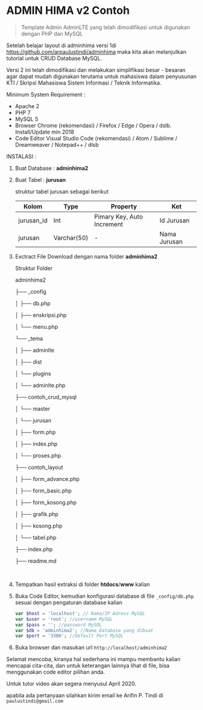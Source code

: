 # ADMIN HIMA v2 Contoh

> Template Admin AdminLTE yang telah dimodifikasi untuk digunakan dengan PHP dan MySQL



Setelah belajar layout di adminhima versi 1di https://github.com/arpaulustindi/adminhima maka kita akan melanjutkan tutorial untuk CRUD Database MySQL.

Versi 2 ini telah dimodifikasi dan melakukan simplifikasi besar - besaran agar dapat mudah digunakan terutama untuk mahasiswa dalam penyusunan KTI / Skripsi Mahasiswa Sistem Informasi / Teknik Informatika. 

Minimum System Requirement :

- Apache 2
- PHP 7
- MySQL 5
- Browser Chrome (rekomendasi) / Firefox / Edge / Opera / dslb.  Install/Update min 2018
- Code Editor Visual Studio Code (rekomendasi) / Atom / Sublime / Dreamweaver / Notepad++ / dlsb



INSTALASI : 

1. Buat Database :  **adminhima2**

2. Buat Tabel : **jurusan**

   struktur tabel jurusan sebagai berikut

   | Kolom      | Type        | Property                   | Ket          |
   | ---------- | ----------- | -------------------------- | ------------ |
   | jurusan_id | Int         | Pimary Key, Auto Increment | Id Jurusan   |
   | jurusan    | Varchar(50) | -                          | Nama Jurusan |

   

3. Exctract File Download dengan nama folder **adminhima2**

   Struktur Folder

   adminhima2

   ├── _config

   │   	├── db.php

   │   	├── enskripsi.php

   │   	└── menu.php

   └── _tema

   │		├── adminlte

   │    	├── dist    

   │    	└── plugins

   │    	└── adminlte.php

   ├── contoh_crud_mysql

   │   	└── master

   │       	└── jurusan

   │           	├── form.php

   │           	├── index.php

   │           	└── proses.php

   ├── contoh_layout

   │   	├── form_advance.php

   │   	├── form_basic.php

   │   	├── form_kosong.php

   │   	├── grafik.php

   │   	├── kosong.php

   │   	└── tabel.php

   ├── index.php

   ├── readme.md

   

   ​       

4. Tempatkan hasil extraksi di folder **htdocs**/**www** kalian

5. Buka Code Editor, kemudian konfigurasi database di file `_config/db.php` sesuai dengan pengaturan database kalian 

   ```php
   var $host = 'localhost'; // Nama/IP Adress MySQL
   var $user = 'root'; //username MySQL
   var $pass = ''; //password MySQL
   var $db = 'adminhima2'; //Nama Database yang dibuat
   var $port = '3306'; //Default Port MySQL
   ```

   

6. Buka browser dan masukan url `http://localhost/adminhima2`



[^1]: Untuk belajar tentang detail lengkap layout Admin LTE dapat mengunjungi https://adminlte.io/docs/2.4/layout
[^2]: Untuk nama-nama icon (Fontawsome) atau biasa pada tag <i class="fas/far ...></i>" silahkan mengunjungi https://fontawesome.com/icons?d=gallery

Selamat mencoba, kiranya hal sederhana ini mampu membantu kalian mencapai cita-cita, dan untuk keterangan lainnya lihat di file, bisa menggunakan code editor pilihan anda.

Untuk tutor video akan segera menyusul April 2020.

apabila ada pertanyaan silahkan kirim email ke Arifin P. Tindi di `paulustindi@gmail.com`